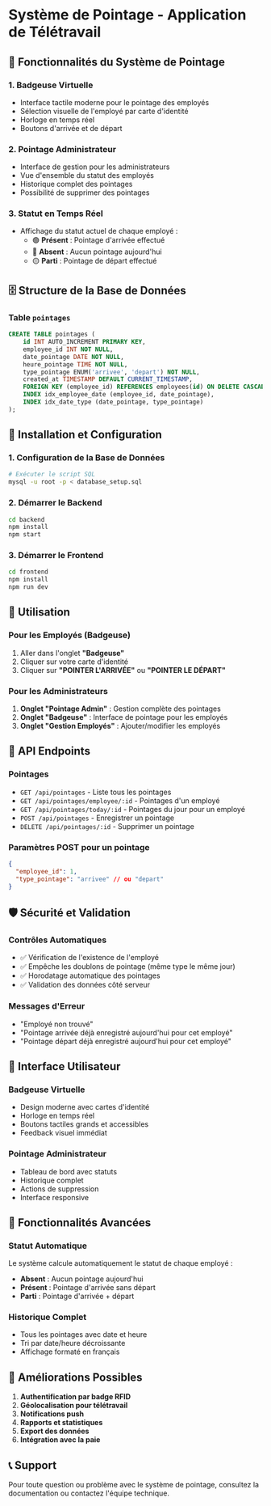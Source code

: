 # Système de Pointage - Application de Télétravail

## 🎯 Fonctionnalités du Système de Pointage

### 1. **Badgeuse Virtuelle** 
- Interface tactile moderne pour le pointage des employés
- Sélection visuelle de l'employé par carte d'identité
- Horloge en temps réel
- Boutons d'arrivée et de départ

### 2. **Pointage Administrateur**
- Interface de gestion pour les administrateurs
- Vue d'ensemble du statut des employés
- Historique complet des pointages
- Possibilité de supprimer des pointages

### 3. **Statut en Temps Réel**
- Affichage du statut actuel de chaque employé :
  - 🟢 **Présent** : Pointage d'arrivée effectué
  - 🔴 **Absent** : Aucun pointage aujourd'hui
  - 🟡 **Parti** : Pointage de départ effectué

## 🗄️ Structure de la Base de Données

### Table `pointages`
```sql
CREATE TABLE pointages (
    id INT AUTO_INCREMENT PRIMARY KEY,
    employee_id INT NOT NULL,
    date_pointage DATE NOT NULL,
    heure_pointage TIME NOT NULL,
    type_pointage ENUM('arrivee', 'depart') NOT NULL,
    created_at TIMESTAMP DEFAULT CURRENT_TIMESTAMP,
    FOREIGN KEY (employee_id) REFERENCES employees(id) ON DELETE CASCADE,
    INDEX idx_employee_date (employee_id, date_pointage),
    INDEX idx_date_type (date_pointage, type_pointage)
);
```

## 🚀 Installation et Configuration

### 1. **Configuration de la Base de Données**
```bash
# Exécuter le script SQL
mysql -u root -p < database_setup.sql
```

### 2. **Démarrer le Backend**
```bash
cd backend
npm install
npm start
```

### 3. **Démarrer le Frontend**
```bash
cd frontend
npm install
npm run dev
```

## 📱 Utilisation

### **Pour les Employés (Badgeuse)**
1. Aller dans l'onglet **"Badgeuse"**
2. Cliquer sur votre carte d'identité
3. Cliquer sur **"POINTER L'ARRIVÉE"** ou **"POINTER LE DÉPART"**

### **Pour les Administrateurs**
1. **Onglet "Pointage Admin"** : Gestion complète des pointages
2. **Onglet "Badgeuse"** : Interface de pointage pour les employés
3. **Onglet "Gestion Employés"** : Ajouter/modifier les employés

## 🔧 API Endpoints

### Pointages
- `GET /api/pointages` - Liste tous les pointages
- `GET /api/pointages/employee/:id` - Pointages d'un employé
- `GET /api/pointages/today/:id` - Pointages du jour pour un employé
- `POST /api/pointages` - Enregistrer un pointage
- `DELETE /api/pointages/:id` - Supprimer un pointage

### Paramètres POST pour un pointage
```json
{
  "employee_id": 1,
  "type_pointage": "arrivee" // ou "depart"
}
```

## 🛡️ Sécurité et Validation

### Contrôles Automatiques
- ✅ Vérification de l'existence de l'employé
- ✅ Empêche les doublons de pointage (même type le même jour)
- ✅ Horodatage automatique des pointages
- ✅ Validation des données côté serveur

### Messages d'Erreur
- "Employé non trouvé"
- "Pointage arrivée déjà enregistré aujourd'hui pour cet employé"
- "Pointage départ déjà enregistré aujourd'hui pour cet employé"

## 🎨 Interface Utilisateur

### Badgeuse Virtuelle
- Design moderne avec cartes d'identité
- Horloge en temps réel
- Boutons tactiles grands et accessibles
- Feedback visuel immédiat

### Pointage Administrateur
- Tableau de bord avec statuts
- Historique complet
- Actions de suppression
- Interface responsive

## 🔄 Fonctionnalités Avancées

### Statut Automatique
Le système calcule automatiquement le statut de chaque employé :
- **Absent** : Aucun pointage aujourd'hui
- **Présent** : Pointage d'arrivée sans départ
- **Parti** : Pointage d'arrivée + départ

### Historique Complet
- Tous les pointages avec date et heure
- Tri par date/heure décroissante
- Affichage formaté en français

## 🚀 Améliorations Possibles

1. **Authentification par badge RFID**
2. **Géolocalisation pour télétravail**
3. **Notifications push**
4. **Rapports et statistiques**
5. **Export des données**
6. **Intégration avec la paie**

## 📞 Support

Pour toute question ou problème avec le système de pointage, consultez la documentation ou contactez l'équipe technique. 
